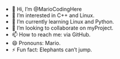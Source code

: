 - 👋 Hi, I’m @MarioCodingHere
- 👀 I’m interested in C++ and Linux.
- 🌱 I’m currently learning Linux and Python.
- 💞️ I’m looking to collaborate on myProject.
- 📫 How to reach me: via GitHub.
- 😄 Pronouns: Mario.
- ⚡ Fun fact: Elephants can’t jump.

<!---
MarioCodingHere/MarioCodingHere is a ✨ special ✨ repository because its `README.md` (this file) appears on your GitHub profile.
You can click the Preview link to take a look at your changes.
--->
